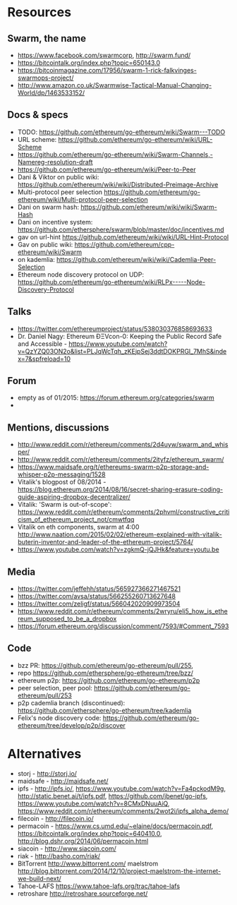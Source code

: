 # Resources

## Swarm, the name
- https://www.facebook.com/swarmcorp, http://swarm.fund/
- https://bitcointalk.org/index.php?topic=650143.0
- https://bitcoinmagazine.com/17956/swarm-1-rick-falkvinges-swarmops-project/
- http://www.amazon.co.uk/Swarmwise-Tactical-Manual-Changing-World/dp/1463533152/

## Docs & specs
- TODO: https://github.com/ethereum/go-ethereum/wiki/Swarm---TODO
- URL scheme: https://github.com/ethereum/go-ethereum/wiki/URL-Scheme
- https://github.com/ethereum/go-ethereum/wiki/Swarm-Channels,-Namereg-resolution-draft
- https://github.com/ethereum/go-ethereum/wiki/Peer-to-Peer
- Dani & Viktor on public wiki: https://github.com/ethereum/wiki/wiki/Distributed-Preimage-Archive
- Multi-protocol peer selection https://github.com/ethereum/go-ethereum/wiki/Multi-protocol-peer-selection
- Dani on swarm hash: https://github.com/ethereum/wiki/wiki/Swarm-Hash
- Dani on incentive system: https://github.com/ethersphere/swarm/blob/master/doc/incentives.md 
- gav on url-hint https://github.com/ethereum/wiki/wiki/URL-Hint-Protocol
- Gav on public wiki: https://github.com/ethereum/cpp-ethereum/wiki/Swarm
- on kademlia: https://github.com/ethereum/wiki/wiki/Cademlia-Peer-Selection
- Ethereum node discovery protocol on UDP: https://github.com/ethereum/go-ethereum/wiki/RLPx-----Node-Discovery-Protocol

## Talks
- https://twitter.com/ethereumproject/status/538030376858693633
- Dr. Daniel Nagy: Ethereum ÐΞVcon-0: Keeping the Public Record Safe and Accessible - https://www.youtube.com/watch?v=QzYZQ03ON2o&list=PLJqWcTqh_zKEjpSej3ddtDOKPRGl_7MhS&index=7&spfreload=10

## Forum
- empty as of 01/2015: https://forum.ethereum.org/categories/swarm
- 

## Mentions, discussions
- http://www.reddit.com/r/ethereum/comments/2d4uyw/swarm_and_whisper/
- http://www.reddit.com/r/ethereum/comments/2ityfz/ethereum_swarm/
- https://www.maidsafe.org/t/ethereums-swarm-p2p-storage-and-whisper-p2p-messaging/1528
- Vitalik's blogpost of 08/2014 - https://blog.ethereum.org/2014/08/16/secret-sharing-erasure-coding-guide-aspiring-dropbox-decentralizer/
- Vitalik: 'Swarm is out-of-scope': https://www.reddit.com/r/ethereum/comments/2phvml/constructive_criticism_of_ethereum_project_not/cmwtfqq
- Vitalik on eth components, swarm at 4:00 http://www.naation.com/2015/02/02/ethereum-explained-with-vitalik-buterin-inventor-and-leader-of-the-ethereum-project/5764/
- https://www.youtube.com/watch?v=zgkmQ-jQJHk&feature=youtu.be

## Media
- https://twitter.com/jeffehh/status/565927366271467521
- https://twitter.com/avsa/status/566255260713627648
- https://twitter.com/zeligf/status/566042020909973504
- https://www.reddit.com/r/ethereum/comments/2wryru/eli5_how_is_ethereum_supposed_to_be_a_dropbox
- https://forum.ethereum.org/discussion/comment/7593/#Comment_7593

## Code 
- bzz PR: https://github.com/ethereum/go-ethereum/pull/255, 
- repo https://github.com/ethersphere/go-ethereum/tree/bzz/
- ethereum p2p: https://github.com/ethereum/go-ethereum/p2p
- peer selection, peer pool: https://github.com/ethereum/go-ethereum/pull/253 
- p2p cademlia branch (discontinued): https://github.com/ethersphere/go-ethereum/tree/kademlia
- Felix's node discovery code: https://github.com/ethereum/go-ethereum/tree/develop/p2p/discover

# Alternatives

- storj - http://storj.io/
- maidsafe - http://maidsafe.net/
- ipfs - http://ipfs.io/, https://www.youtube.com/watch?v=Fa4pckodM9g, http://static.benet.ai/t/ipfs.pdf, https://github.com/jbenet/go-ipfs, https://www.youtube.com/watch?v=8CMxDNuuAiQ, https://www.reddit.com/r/ethereum/comments/2wot2i/ipfs_alpha_demo/
- filecoin - http://filecoin.io/
- permacoin - https://www.cs.umd.edu/~elaine/docs/permacoin.pdf, https://bitcointalk.org/index.php?topic=640410.0, http://blog.dshr.org/2014/06/permacoin.html
- siacoin - http://www.siacoin.com/
- riak - http://basho.com/riak/
- BitTorrent http://www.bittorrent.com/ maelstrom http://blog.bittorrent.com/2014/12/10/project-maelstrom-the-internet-we-build-next/
- Tahoe-LAFS https://www.tahoe-lafs.org/trac/tahoe-lafs
- retroshare http://retroshare.sourceforge.net/


